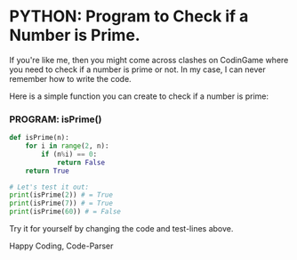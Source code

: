 # PYTHON: Program to Check if a Number is Prime.
If you're like me, then you might come across clashes on CodinGame where you need to check if a number is prime or not.
In my case, I can never remember how to write the code.

Here is a simple function you can create to check if a number is prime:

### PROGRAM: isPrime()
```python runnable
def isPrime(n):
    for i in range(2, n):
        if (n%i) == 0:
            return False
    return True

# Let's test it out:
print(isPrime(2)) # = True
print(isPrime(7)) # = True
print(isPrime(60)) # = False
```

Try it for yourself by changing the code and test-lines above.

Happy Coding,
Code-Parser